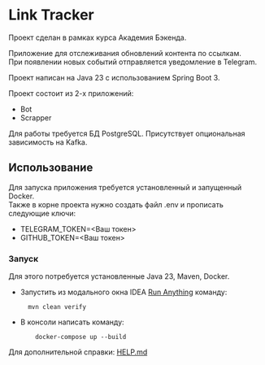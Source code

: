 # Link Tracker

Проект сделан в рамках курса Академия Бэкенда.

Приложение для отслеживания обновлений контента по ссылкам.  
При появлении новых событий отправляется уведомление в Telegram.

Проект написан на Java 23 с использованием Spring Boot 3.

Проект состоит из 2-х приложений:
- Bot
- Scrapper

Для работы требуется БД PostgreSQL. Присутствует опциональная зависимость на Kafka.

## Использование

Для запуска приложения требуется установленный и запущенный Docker.  
Также в корне проекта нужно создать файл .env и прописать следующие ключи:
- TELEGRAM_TOKEN=<Ваш токен>
- GITHUB_TOKEN=<Ваш токен>

### Запуск

Для этого потребуется установленные Java 23, Maven, Docker.
- Запустить из модального окна IDEA [Run Anything](https://www.jetbrains.com/help/idea/running-anything.html) команду:

        mvn clean verify

- В консоли написать команду:

          docker-compose up --build

Для дополнительной справки: [HELP.md](./HELP.md)
